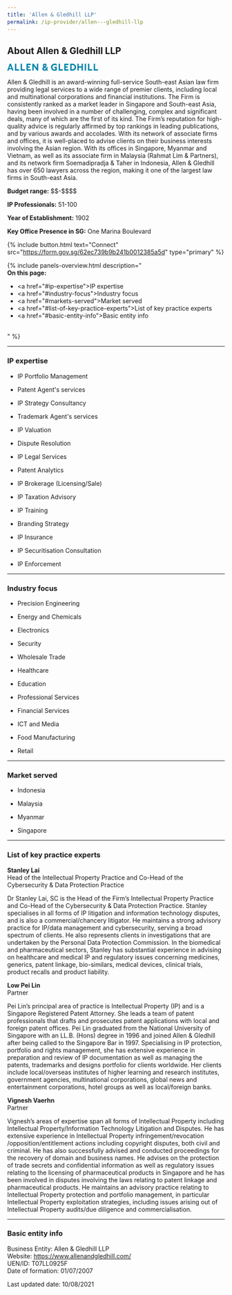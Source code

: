 ```yaml
---
title: 'Allen & Gledhill LLP'
permalink: /ip-provider/allen---gledhill-llp
---
```


<h2>About Allen & Gledhill LLP</h2>

<img src="/images/ipgrow/providers/Allen & Gledhill LLP.png" alt="Allen & Gledhill LLP logo" />

Allen & Gledhill is an award-winning full-service South-east Asian law firm providing legal services to a wide range of premier clients, including local and multinational corporations and financial institutions. The Firm is consistently ranked as a market leader in Singapore and South-east Asia, having been involved in a number of challenging, complex and significant deals, many of which are the first of its kind. The Firm’s reputation for high-quality advice is regularly affirmed by top rankings in leading publications, and by various awards and accolades. With its network of associate firms and offices, it is well-placed to advise clients on their business interests involving the Asian region. With its offices in Singapore, Myanmar and Vietnam, as well as its associate firm in Malaysia (Rahmat Lim & Partners), and its network firm Soemadipradja & Taher in Indonesia, Allen & Gledhill has over 650 lawyers across the region, making it one of the largest law firms in South-east Asia.

<strong>Budget range:</strong> \$\$-\$\$\$\$

<strong>IP Professionals:</strong> 51-100

<strong>Year of Establishment:</strong> 1902

<strong>Key Office Presence in SG:</strong> One Marina Boulevard

{% include button.html text="Connect" src="https://form.gov.sg/62ec739b9b241b0012385a5d" type="primary" %}

{% include panels-overview.html description="<br><b>On this page:</b><br><ul><li><a href=\"#ip-expertise\">IP expertise</a></li><li><a href=\"#industry-focus\">Industry focus</a></li><li><a href=\"#markets-served\">Market served</a></li><li><a href=\"#list-of-key-practice-experts\">List of key practice experts</a></li><li><a href=\"#basic-entity-info\">Basic entity info</a></li></ul><br>" %}

<hr>

<a name="ip-expertise"></a>
<h3>IP expertise</h3>

- IP Portfolio Management

- Patent Agent's services

- IP Strategy Consultancy

- Trademark Agent's services

- IP Valuation

- Dispute Resolution

- IP Legal Services

- Patent Analytics

- IP Brokerage (Licensing/Sale)

- IP Taxation Advisory

- IP Training

- Branding Strategy

- IP Insurance

- IP Securitisation Consultation

- IP Enforcement

<hr>

<a name="industry-focus"></a>
<h3>Industry focus</h3>

- Precision Engineering

- Energy and Chemicals

- Electronics

- Security

- Wholesale Trade

- Healthcare

- Education

- Professional Services

- Financial Services

- ICT and Media

- Food Manufacturing

- Retail

<hr>

<a name="markets-served"></a>
<h3>Market served</h3>

- Indonesia

- Malaysia

- Myanmar

- Singapore

<hr>

<a name="list-of-key-practice-experts"></a>
<h3>List of key practice experts</h3>

<strong>Stanley Lai</strong><br>
Head of the Intellectual Property Practice and Co-Head of the Cybersecurity & Data Protection Practice

Dr Stanley Lai, SC is the Head of the Firm’s Intellectual Property Practice and Co-Head of the Cybersecurity & Data Protection Practice. Stanley specialises in all forms of IP litigation and information technology disputes, and is also a commercial/chancery litigator. He maintains a strong advisory practice for IP/data management and cybersecurity, serving a broad spectrum of clients. He also represents clients in investigations that are undertaken by the Personal Data Protection Commission. In the biomedical and pharmaceutical sectors, Stanley has substantial experience in advising on healthcare and medical IP and regulatory issues concerning medicines, generics, patent linkage, bio-similars, medical devices, clinical trials, product recalls and product liability.

<strong>Low Pei Lin</strong><br>
Partner

Pei Lin’s principal area of practice is Intellectual Property (IP) and is a Singapore Registered Patent Attorney. She leads a team of patent professionals that drafts and prosecutes patent applications with local and foreign patent offices. Pei Lin graduated from the National University of Singapore with an LL.B. (Hons) degree in 1996 and joined Allen & Gledhill after being called to the Singapore Bar in 1997. Specialising in IP protection, portfolio and rights management, she has extensive experience in preparation and review of IP documentation as well as managing the patents, trademarks and designs portfolio for clients worldwide. Her clients include local/overseas institutes of higher learning and research institutes, government agencies, multinational corporations, global news and entertainment corporations, hotel groups as well as local/foreign banks.

<strong>Vignesh Vaerhn</strong><br>
Partner

Vignesh’s areas of expertise span all forms of Intellectual Property including Intellectual Property/Information Technology Litigation and Disputes. He has extensive experience in Intellectual Property infringement/revocation /opposition/entitlement actions including copyright disputes, both civil and criminal. He has also successfully advised and conducted proceedings for the recovery of domain and business names. He advises on the protection of trade secrets and confidential information as well as regulatory issues relating to the licensing of pharmaceutical products in Singapore and he has been involved in disputes involving the laws relating to patent linkage and pharmaceutical products. He maintains an advisory practice relating to Intellectual Property protection and portfolio management, in particular Intellectual Property exploitation strategies, including issues arising out of Intellectual Property audits/due diligence and commercialisation.

<hr>

<a name="basic-entity-info"></a>
<h3>Basic entity info</h3>

Business Entity: Allen & Gledhill LLP<br>
Website: https://www.allenandgledhill.com/<br>
UEN/ID: T07LL0925F<br>
Date of formation: 01/07/2007<br>


Last updated date: 10/08/2021